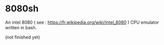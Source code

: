 # 8080sh

An intel 8080 ( see : https://fr.wikipedia.org/wiki/Intel_8080 ) CPU emulator written in bash.

(not finished yet)

